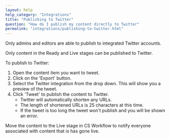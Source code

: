 ```yaml
---
layout: help
help_category: "Integrations"
title: "Publishing to Twitter"
question: "How do I publish my content directly to Twitter"
permalink: "integrations/publishing-to-twitter.html"
---
```


Only admins and editors are able to publish to integrated Twitter
accounts.

Only content in the Ready and Live stages can be published to Twitter.

To publish to Twitter:

1.  Open the content item you want to tweet.
2.  Click on the \'Export\' button.
3.  Select the Twitter integration from the drop down. This will show
    you a preview of the tweet.
4.  Click \'Tweet\' to publish the content to Twitter.
    * Twitter will automatically shorten any URLs.
    * The length of shortened URLs is 25 characters at this time.
    * If the tweet is too long the tweet won\'t publish and you will be
      shown an error.

Move the content to the Live stage in CS Workflow to notify everyone
associated with content that is has gone live.

